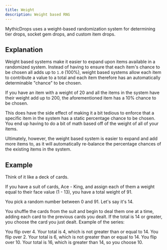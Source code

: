 ```yaml
---
title: Weight
description: Weight based RNG
---
```


MythicDrops uses a weight-based randomization system for determining tier drops, socket gem drops, and custom item
drops.

## Explanation

Weight based systems make it easier to expand upon items available in a randomized system. Instead of having to ensure
that each item's chance to be chosen all adds up to `1.0` (100%), weight based systems allow each item to contribute a
value to a total and each item therefore has an automatically determinable "chance" to be chosen.

If you have an item with a weight of 20 and all the items in the system have their weight add up to 200, the
aforementioned item has a 10% chance to be chosen.

This does have the side effect of making it a bit tedious to enforce that a specific item in the system has a static
percentage chance to be chosen. You end up having to do a bit of math based off of the weight of all of your items.

Ultimately, however, the weight based system is easier to expand and add more items to, as it will automatically
re-balance the percentage chances of the existing items in the system.

## Example

Think of it like a deck of cards.

If you have a suit of cards, Ace - King, and assign each of them a weight equal to their face value (1 - 13), you have a
total weight of 91.

You pick a random number between 0 and 91. Let's say it's 14.

You shuffle the cards from the suit and begin to deal them one at a time, adding each card to the previous cards you
dealt. If the total is 14 or greater, you choose the card you just dealt. Example of the series:

You flip over 4. Your total is 4, which is not greater than or equal to 14. You flip over 2. Your total is 6, which is
not greater than or equal to 14. You flip over 10. Your total is 16, which is greater than 14, so you choose 10.
